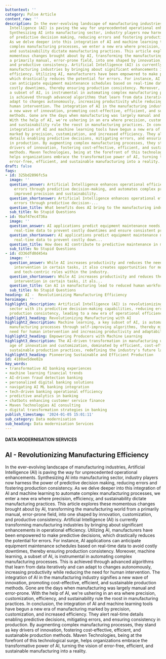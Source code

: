 ```yaml
---
buttontext: ''
category: Pulse Article
content_raw: ''
description: In the ever-evolving landscape of manufacturing industries, Artificial
  Intelligence (AI) is paving the way for unprecedented operational enhancements.
  Synthesizing AI into manufacturing sector, industry players now harness the power
  of predictive decision making, reducing errors and fostering production consistency.
  As we delve deeper into this integration of AI and machine learning to automate
  complex manufacturing processes, we enter a new era where precision, efficiency,
  and sustainability dictate manufacturing practices. This article explores these
  momentous changes brought about by AI, transforming the manufacturing world from
  a primarily manual, error-prone field, into one shaped by innovation, customization,
  and productive consistency. Artificial Intelligence (AI) is currently transforming
  manufacturing industries by bringing about significant enhancements in operational
  efficiency. Utilizing AI, manufacturers have been empowered to make predictive decisions,
  which drastically reduces the potential for errors. For instance, AI applications
  can anticipate equipment maintenance schedules based on real-time data to avoid
  costly downtimes, thereby ensuring production consistency. Moreover, machine learning,
  a subset of AI, is instrumental in automating complex manufacturing processes. This
  is achieved through advanced algorithms that learn from data iteratively and can
  adapt to changes autonomously, increasing productivity while reducing the need for
  human intervention. The integration of AI in the manufacturing industry signifies
  a new wave of innovation, promoting cost-effective, efficient, and sustainable production
  methods. Gone are the days when manufacturing was largely manual and error-prone.
  With the help of AI, we're ushering in an era where precision, customization, efficiency,
  and sustainability rule the roost in manufacturing practices. In conclusion, the
  integration of AI and machine learning tools have begun a new era of manufacturing
  marked by precision, customization, and increased efficiency. They alert real-time
  details enabling predictive decisions, mitigating errors, and ensuring consistency
  in production. By augmenting complex manufacturing processes, they stand as key
  drivers of innovation, fostering cost-effective, efficient, and sustainable production
  methods. Maven Technologies, being at the forefront of this technological surge,
  helps organizations embrace the transformative power of AI, turning the vision of
  error-free, efficient, and sustainable manufacturing into a reality.
draft: false
faqs:
- id: 325bd2896fc5a
  image: ''
  question_answer: Artificial Intelligence enhances operational efficiency, reduces
    errors through predictive decision-making, and automates complex processes for
    improved precision and sustainability.
  question_shortanswer: Artificial Intelligence enhances operational efficiency, reduces
    errors through predictive decision-...
  question_title: What benefits does AI bring to the manufacturing industry?
  sub_title: No Stupid Questions
- id: 9baf47ec4736a
  image: ''
  question_answer: AI applications predict equipment maintenance needs, utilizing
    real-time data to prevent costly downtimes and ensure consistent production.
  question_shortanswer: AI applications predict equipment maintenance needs, utilizing
    real-time data to prevent costly down...
  question_title: How does AI contribute to predictive maintenance in manufacturing?
  sub_title: No Stupid Questions
- id: d336dfd0d454a
  image: ''
  question_answer: While AI increases productivity and reduces the need for human
    intervention in certain tasks, it also creates opportunities for more skilled
    and tech-centric roles within the industry.
  question_shortanswer: While AI increases productivity and reduces the need for human
    intervention in certain tasks, it als...
  question_title: Can AI in manufacturing lead to reduced human workforce requirements?
  sub_title: No Stupid Questions
heading: AI -  Revolutionizing Manufacturing Efficiency
heroimage: ''
highlight1_description: Artificial Intelligence (AI) is revolutionizing the manufacturing
  sector with its predictive decision-making capabilities, reducing errors, and enhancing
  production consistency, leading to a new era of operational efficiency and precision.
highlight1_heading: Revolutionizing Manufacturing with AI
highlight2_description: Machine learning, a key subset of AI, is automating complex
  manufacturing processes through self-improving algorithms, thereby minimizing the
  need for human intervention and increasing productivity and adaptability.
highlight2_heading: Empowering Producers with Machine Learning
highlight3_description: The AI-driven transformation in manufacturing ushers in an
  age of innovation and customization, dominated by efficient, cost-effective, and
  sustainable production practices, redefining the industry's future landscape.
highlight3_heading: Pioneering Sustainable and Efficient Production
id: 4188ae5dee02a
key_words:
- transformative AI banking experiences
- machine learning financial trends
- AI-driven fraud detection banking
- personalized digital banking solutions
- navigating AI ML banking integration
- tech-driven banking operational efficiency
- predictive analytics in banking
- chatbots enhancing customer service finance
- Maven Technologies AI consulting
- digital transformation strategies in banking
publish_timestamp: '2024-01-05 15:01:11'
sub_category: Data modernisation
sub_heading: Data modernisation Services
---
```


#### DATA MODERNISATION SERVICES
## AI -  Revolutionizing Manufacturing Efficiency
In the ever-evolving landscape of manufacturing industries, Artificial Intelligence (AI) is paving the way for unprecedented operational enhancements. Synthesizing AI into manufacturing sector, industry players now harness the power of predictive decision making, reducing errors and fostering production consistency. As we delve deeper into this integration of AI and machine learning to automate complex manufacturing processes, we enter a new era where precision, efficiency, and sustainability dictate manufacturing practices. This article explores these momentous changes brought about by AI, transforming the manufacturing world from a primarily manual, error-prone field, into one shaped by innovation, customization, and productive consistency. Artificial Intelligence (AI) is currently transforming manufacturing industries by bringing about significant enhancements in operational efficiency. Utilizing AI, manufacturers have been empowered to make predictive decisions, which drastically reduces the potential for errors. For instance, AI applications can anticipate equipment maintenance schedules based on real-time data to avoid costly downtimes, thereby ensuring production consistency. Moreover, machine learning, a subset of AI, is instrumental in automating complex manufacturing processes. This is achieved through advanced algorithms that learn from data iteratively and can adapt to changes autonomously, increasing productivity while reducing the need for human intervention. The integration of AI in the manufacturing industry signifies a new wave of innovation, promoting cost-effective, efficient, and sustainable production methods. Gone are the days when manufacturing was largely manual and error-prone. With the help of AI, we're ushering in an era where precision, customization, efficiency, and sustainability rule the roost in manufacturing practices. In conclusion, the integration of AI and machine learning tools have begun a new era of manufacturing marked by precision, customization, and increased efficiency. They alert real-time details enabling predictive decisions, mitigating errors, and ensuring consistency in production. By augmenting complex manufacturing processes, they stand as key drivers of innovation, fostering cost-effective, efficient, and sustainable production methods. Maven Technologies, being at the forefront of this technological surge, helps organizations embrace the transformative power of AI, turning the vision of error-free, efficient, and sustainable manufacturing into a reality.